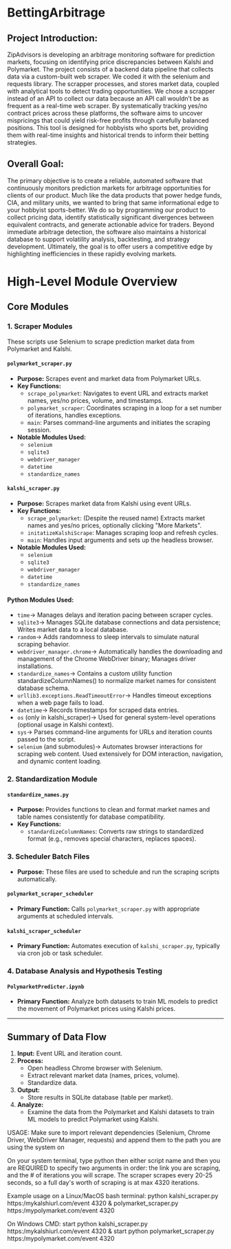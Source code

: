 # BettingArbitrage
## Project Introduction:
ZipAdvisors is developing an arbitrage monitoring software for prediction markets, focusing on identifying price discrepancies between Kalshi and Polymarket. The project consists of a backend data pipeline that collects data via a custom-built web scraper. We coded it with the selenium and requests library. The scrapper processes, and stores market data, coupled with analytical tools to detect trading opportunities. We chose a scrapper instead of an API to collect our data because an API call wouldn’t be as frequent as a real-time web scraper.
By systematically tracking yes/no contract prices across these platforms, the software aims to uncover mispricings that could yield risk-free profits through carefully balanced positions. This tool is designed for hobbyists who sports bet, providing them with real-time insights and historical trends to inform their betting strategies.
## Overall Goal:
The primary objective is to create a reliable, automated software that continuously monitors prediction markets for arbitrage opportunities for clients of our product. Much like the data products that power hedge funds, CIA, and military units, we wanted to bring that same informational edge to your hobbyist sports-better.
We do so by programming our product to collect pricing data, identify statistically significant divergences between equivalent contracts, and generate actionable advice for traders. Beyond immediate arbitrage detection, the software also maintains a historical database to support volatility analysis, backtesting, and strategy development. Ultimately, the goal is to offer users a competitive edge by highlighting inefficiencies in these rapidly evolving markets.

# High-Level Module Overview

## Core Modules

### 1. **Scraper Modules**
These scripts use Selenium to scrape prediction market data from Polymarket and Kalshi.

#### `polymarket_scraper.py`
- **Purpose:** Scrapes event and market data from Polymarket URLs.
- **Key Functions:**
  - `scrape_polymarket`: Navigates to event URL and extracts market names, yes/no prices, volume, and timestamps.
  - `polymarket_scraper`: Coordinates scraping in a loop for a set number of iterations, handles exceptions.
  - `main`: Parses command-line arguments and initiates the scraping session.
- **Notable Modules Used:**
  - `selenium`
  - `sqlite3`
  - `webdriver_manager`
  - `datetime`
  - `standardize_names`

#### `kalshi_scraper.py`
- **Purpose:** Scrapes market data from Kalshi using event URLs.
- **Key Functions:**
  - `scrape_polymarket`: (Despite the reused name) Extracts market names and yes/no prices, optionally clicking "More Markets".
  - `initatizeKalshiScrape`: Manages scraping loop and refresh cycles.
  - `main`: Handles input arguments and sets up the headless browser.
- **Notable Modules Used:**
  - `selenium`
  - `sqlite3`
  - `webdriver_manager`
  - `datetime`
  - `standardize_names`

#### Python Modules Used:

- `time`→ Manages delays and iteration pacing between scraper cycles.
- `sqlite3`→ Manages SQLite database connections and data persistence; Writes market data to a local database.
- `random`→ Adds randomness to sleep intervals to simulate natural scraping behavior.
- `webdriver_manager.chrome`→ Automatically handles the downloading and management of the Chrome WebDriver binary; Manages driver installations.
- `standardize_names`→ Contains a custom utility function standardizeColumnNames() to normalize market names for consistent database schema.
- `urllib3.exceptions.ReadTimeoutError`→ Handles timeout exceptions when a web page fails to load.
- `datetime`→ Records timestamps for scraped data entries.
- `os` (only in kalshi_scraper)→ Used for general system-level operations (optional usage in Kalshi context).
- `sys`→ Parses command-line arguments for URLs and iteration counts passed to the script.
- `selenium` (and submodules)→ Automates browser interactions for scraping web content. Used extensively for DOM interaction, navigation, and dynamic content loading.

### 2. **Standardization Module**

#### `standardize_names.py`
- **Purpose:** Provides functions to clean and format market names and table names consistently for database compatibility.
- **Key Functions:**
  - `standardizeColumnNames`: Converts raw strings to standardized format (e.g., removes special characters, replaces spaces).

### 3. **Scheduler Batch Files**
- **Purpose:** These files are used to schedule and run the scraping scripts automatically.

#### `polymarket_scraper_scheduler`
- **Primary Function:** Calls `polymarket_scraper.py` with appropriate arguments at scheduled intervals.

#### `kalshi_scraper_scheduler`
- **Primary Function:** Automates execution of `kalshi_scraper.py`, typically via cron job or task scheduler.

### 4. **Database Analysis and Hypothesis Testing**

#### `PolymarketPredicter.ipynb`
- **Primary Function:** Analyze both datasets to train ML models to predict the movement of Polymarket prices using Kalshi prices. 

---

## Summary of Data Flow
1. **Input:** Event URL and iteration count.
2. **Process:**
   - Open headless Chrome browser with Selenium.
   - Extract relevant market data (names, prices, volume).
   - Standardize data.
3. **Output:**
   - Store results in SQLite database (table per market).
4. **Analyze:**
   - Examine the data from the Polymarket and Kalshi datasets to train ML models to predict Polymarket using Kalshi.


USAGE: 
Make sure to import relevant dependencies (Selenium, Chrome Driver, WebDriver Manager, requests) and append them to the path you are using the system on

On your system terminal, type python then either script name and then you are REQUIRED to specify two arguments in order: the link you are scraping, and the # of iterations you will scrape. The scraper scrapes every 20-25 seconds, so a full day's worth of scraping is at max 4320 iterations. 

Example usage on a Linux/MacOS bash terminal:
python kalshi_scraper.py https:/mykalshiurl.com/event 4320 & polymarket_scraper.py https:/mypolymarket.com/event 4320

On Windows CMD:
start python kalshi_scraper.py https:/mykalshiurl.com/event 4320 & start python polymarket_scraper.py https:/mypolymarket.com/event 4320


